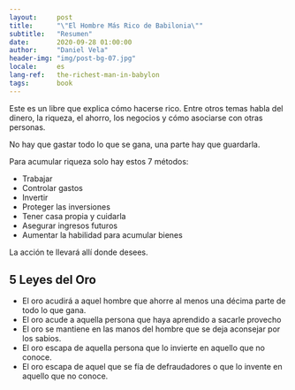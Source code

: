 ```yaml
---
layout:     post
title:      "\"El Hombre Más Rico de Babilonia\""
subtitle:   "Resumen"
date:       2020-09-28 01:00:00
author:     "Daniel Vela"
header-img: "img/post-bg-07.jpg"
locale:     es
lang-ref:   the-richest-man-in-babylon
tags:		book
---
```


Este es un libre que explica cómo hacerse rico. Entre otros temas habla del dinero, la riqueza, el ahorro, los negocios y cómo asociarse con otras personas.

No hay que gastar todo lo que se gana, una parte hay que guardarla.

Para acumular riqueza solo hay estos 7 métodos:

- Trabajar
- Controlar gastos
- Invertir
- Proteger las inversiones
- Tener casa propia y cuidarla
- Asegurar ingresos futuros
- Aumentar la habilidad para acumular bienes

La acción te llevará allí donde desees.

## 5 Leyes del Oro
- El oro acudirá a aquel hombre que ahorre al menos una décima parte de todo lo que gana.
- El oro acude a aquella persona que haya aprendido a sacarle provecho
- El oro se mantiene en las manos del hombre que se deja aconsejar por los sabios.
- El oro escapa de aquella persona que lo invierte en aquello que no conoce.
- El oro escapa de aquel que se fía de defraudadores o que lo invente en aquello que no conoce.
 
